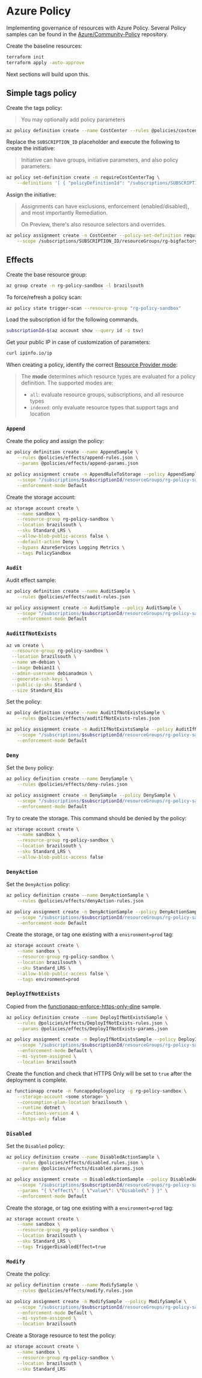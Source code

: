 # Azure Policy

Implementing governance of resources with Azure Policy. Several Policy samples can be found in the [Azure/Community-Policy][2] repository.

Create the baseline resources:

```sh
terraform init
terraform apply -auto-approve
```

Next sections will build upon this.

## Simple tags policy

Create the tags policy:

> You may optionally add policy parameters

```sh
az policy definition create --name CostCenter --rules @policies/costcenter/rules.json
```

Replace the `SUBSCRIPTION_ID` placeholder and execute the following to create the initiative:

> Initiative can have groups, initiative parameters, and also policy parameters.

```sh
az policy set-definition create -n requireCostCenterTag \
    --definitions '[ { "policyDefinitionId": "/subscriptions/SUBSCRIPTION_ID/providers/Microsoft.Authorization/policyDefinitions/CostCenter" } ]'
```

Assign the initiative:

> Assignments can have exclusions, enforcement (enabled/disabled), and most importantly Remediation.
> 
> On Preview, there's also resource selectors and overrides.

```sh
az policy assignment create -n CostCenter --policy-set-definition requireCostCenterTag \
    --scope /subscriptions/SUBSCRIPTION_ID/resourceGroups/rg-bigfactory
```

## Effects

Create the base resource group:

```sh
az group create -n rg-policy-sandbox -l brazilsouth
```

To force/refresh a policy scan:

```sh
az policy state trigger-scan --resource-group "rg-policy-sandbox"
```

Load the subscription id for the following commands.

```sh
subscriptionId=$(az account show --query id -o tsv)
```

Get your public IP in case of customization of parameters:

```sh
curl ipinfo.io/ip
```

When creating a policy, identify the correct [Resource Provider mode][1]:

> The **mode** determines which resource types are evaluated for a policy definition. The supported modes are:
> 
> - `all`: evaluate resource groups, subscriptions, and all resource types
> - `indexed`: only evaluate resource types that support tags and location


### `Append`

Create the policy and assign the policy:

```sh
az policy definition create --name AppendSample \
    --rules @policies/effects/append-rules.json \
    --params @policies/effects/append-params.json

az policy assignment create -n AppendRuleToStorage --policy AppendSample \
    --scope "/subscriptions/$subscriptionId/resourceGroups/rg-policy-sandbox" \
    --enforcement-mode Default
```

Create the storage account:

```sh
az storage account create \
    --name sandbox \
    --resource-group rg-policy-sandbox \
    --location brazilsouth \
    --sku Standard_LRS \
    --allow-blob-public-access false \
    --default-action Deny \
    --bypass AzureServices Logging Metrics \
    --tags PolicySandbox
```

### `Audit`

Audit effect sample:

```sh
az policy definition create --name AuditSample \
    --rules @policies/effects/audit-rules.json

az policy assignment create -n AuditSample --policy AuditSample \
    --scope "/subscriptions/$subscriptionId/resourceGroups/rg-policy-sandbox" \
    --enforcement-mode Default
```

### `AuditIfNotExists`

```sh
az vm create \
  --resource-group rg-policy-sandbox \
  --location brazilsouth \
  --name vm-debian \
  --image Debian11 \
  --admin-username debianadmin \
  --generate-ssh-keys \
  --public-ip-sku Standard \
  --size Standard_B1s
```

Set the policy:

```sh
az policy definition create --name AuditIfNotExistsSample \
    --rules @policies/effects/auditIfNotExists-rules.json

az policy assignment create -n AuditIfNotExistsSample --policy AuditIfNotExistsSample \
    --scope "/subscriptions/$subscriptionId/resourceGroups/rg-policy-sandbox" \
    --enforcement-mode Default
```

### `Deny`

Set the `Deny` policy:

```sh
az policy definition create --name DenySample \
    --rules @policies/effects/deny-rules.json

az policy assignment create -n DenySample --policy DenySample \
    --scope "/subscriptions/$subscriptionId/resourceGroups/rg-policy-sandbox" \
    --enforcement-mode Default
```

Try to create the storage. This command should be denied by the policy:

```sh
az storage account create \
    --name sandbox \
    --resource-group rg-policy-sandbox \
    --location brazilsouth \
    --sku Standard_LRS \
    --allow-blob-public-access false
```

### `DenyAction`

Set the `DenyAction` policy:

```sh
az policy definition create --name DenyActionSample \
    --rules @policies/effects/denyAction-rules.json

az policy assignment create -n DenyActionSample --policy DenyActionSample \
    --scope "/subscriptions/$subscriptionId/resourceGroups/rg-policy-sandbox" \
    --enforcement-mode Default
```

Create the storage, or tag one existing with a `environment=prod` tag:

```sh
az storage account create \
    --name sandbox \
    --resource-group rg-policy-sandbox \
    --location brazilsouth \
    --sku Standard_LRS \
    --allow-blob-public-access false \
    --tags environment=prod
```

### `DeployIfNotExists`

Copied from the [functionapp-enforce-https-only-dine][3] sample.

```sh
az policy definition create --name DeployIfNotExistsSample \
    --rules @policies/effects/DeployIfNotExists-rules.json \
    --params @policies/effects/DeployIfNotExists-params.json

az policy assignment create -n DeployIfNotExistsSample --policy DeployIfNotExistsSample \
    --scope "/subscriptions/$subscriptionId/resourceGroups/rg-policy-sandbox" \
    --enforcement-mode Default \
    --mi-system-assigned \
    --location brazilsouth
```

Create the function and check that HTTPS Only will be set to `true` after the deployment is complete.

```sh
az functionapp create -n funcappdeploypolicy -g rg-policy-sandbox \
    --storage-account <some storage> \
    --consumption-plan-location brazilsouth \
    --runtime dotnet \
    --functions-version 4 \
    --https-only false
```

### `Disabled`

Set the `Disabled` policy:

```sh
az policy definition create --name DisabledActionSample \
    --rules @policies/effects/disabled.rules.json \
    --params @policies/effects/disabled.params.json

az policy assignment create -n DisabledActionSample --policy DisabledActionSample \
    --scope "/subscriptions/$subscriptionId/resourceGroups/rg-policy-sandbox" \
    --params "{ \"effect\": { \"value\": \"Disabled\" } }" \
    --enforcement-mode Default
```

Create the storage, or tag one existing with a `environment=prod` tag:

```sh
az storage account create \
    --name sandbox \
    --resource-group rg-policy-sandbox \
    --location brazilsouth \
    --sku Standard_LRS \
    --tags TriggerDisabledEffect=true
```

### `Modify`

Create the policy:

```sh
az policy definition create --name ModifySample \
    --rules @policies/effects/modify.rules.json

az policy assignment create -n ModifySample --policy ModifySample \
    --scope "/subscriptions/$subscriptionId/resourceGroups/rg-policy-sandbox" \
    --enforcement-mode Default \
    --mi-system-assigned \
    --location brazilsouth
```

Create a Storage resource to test the policy:

```sh
az storage account create \
    --name sandbox \
    --resource-group rg-policy-sandbox \
    --location brazilsouth \
    --sku Standard_LRS
```

[1]: https://learn.microsoft.com/en-us/azure/governance/policy/concepts/definition-structure#resource-manager-modes
[2]: https://github.com/Azure/Community-Policy
[3]: https://github.com/Azure/Community-Policy/blob/53c5f27699d149eeb2f554e7f62b2dd6b5ce1817/Policies/App%20Service/functionapp-enforce-https-only-dine/azurepolicy.json
